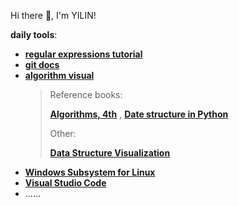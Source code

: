 Hi there 👋, I'm YILIN! 

<!--
**YILIN1031/YILIN1031** is a ✨ _special_ ✨ repository because its `README.md` (this file) appears on your GitHub profile.

Here are some ideas to get you started:

- 🔭 I’m currently working on ...
- 🌱 I’m currently learning ...
- 👯 I’m looking to collaborate on ...
- 🤔 I’m looking for help with ...
- 💬 Ask me about ...
- 📫 How to reach me: ...
- 😄 Pronouns: ...
- ⚡ Fun fact: ...
-->

**daily tools**: 
* **[regular expressions tutorial](https://regexone.com/)**
* **[git docs](https://git-scm.com/doc)**
* **[algorithm visual](https://visualgo.net/en)**
    > Reference books:
    > 
    > **[Algorithms, 4th](https://algs4.cs.princeton.edu/home/)** , **[Date structure in Python](https://runestone.academy/ns/books/published/pythonds/index.html)**
    > 
    > Other:
    > 
    > **[Data Structure Visualization](https://www.cs.usfca.edu/~galles/visualization/Algorithms.html)**
* **[Windows Subsystem for Linux](https://learn.microsoft.com/en-us/windows/wsl/)**
* **[Visual Studio Code](https://code.visualstudio.com/docs)** 
* ......

